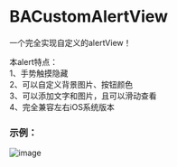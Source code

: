 # BACustomAlertView
一个完全实现自定义的alertView！

本alert特点：<br />
1、手势触摸隐藏<br />
2、可以自定义背景图片、按钮颜色<br />
3、可以添加文字和图片，且可以滑动查看<br />
4、完全兼容左右iOS系统版本

### 示例：
![image](https://github.com/boai/BACustomAlertView/blob/master/image.png)
